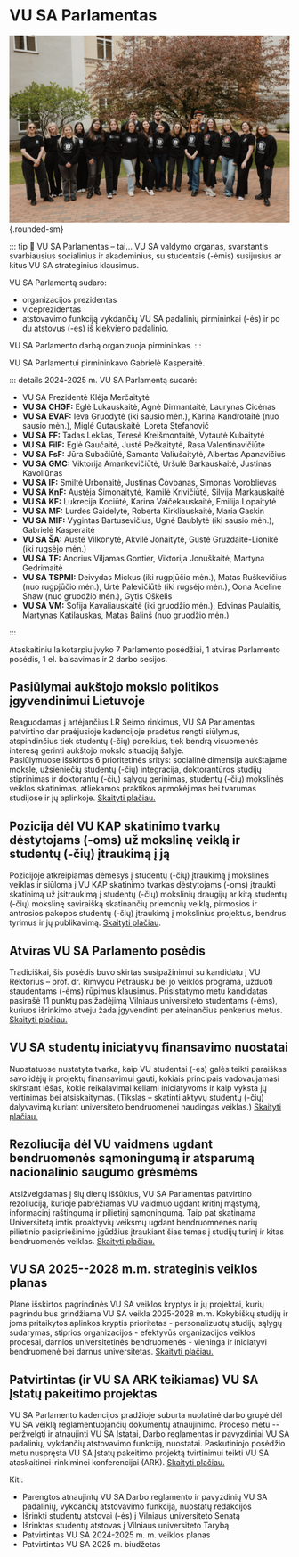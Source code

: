 # VU SA Parlamentas

![VU SA Parlamentas](../public/img/dariniai/Parlamentas.jpg){.rounded-sm}

::: tip 📖 VU SA Parlamentas – tai...
VU SA valdymo organas, svarstantis svarbiausius
socialinius ir akademinius, su studentais (-ėmis) susijusius ar kitus VU
SA strateginius klausimus.

VU SA Parlamentą sudaro:

- organizacijos prezidentas
- viceprezidentas
- atstovavimo funkciją vykdančių VU SA
padalinių pirmininkai (-ės) ir po du atstovus (-es) iš kiekvieno
padalinio.

VU SA Parlamento darbą organizuoja pirmininkas.
:::

VU SA Parlamentui pirmininkavo Gabrielė Kasperaitė.

::: details 2024-2025 m. VU SA Parlamentą sudarė:

- VU SA Prezidentė Klėja Merčaitytė
- **VU SA CHGF:** Eglė Lukauskaitė, Agnė Dirmantaitė, Laurynas Cicėnas
- **VU SA EVAF:** Ieva Gruodytė (iki sausio mėn.), Karina Kandrotaitė (nuo sausio mėn.), Miglė Gutauskaitė, Loreta Stefanovič
- **VU SA FF:** Tadas Lekšas, Teresė Kreišmontaitė, Vytautė Kubaitytė
- **VU SA FilF:** Eglė Gaučaitė, Justė Pečkaitytė, Rasa Valentinavičiūtė
- **VU SA FsF:** Jūra Subačiūtė, Samanta Valiušaitytė, Albertas Apanavičius
- **VU SA GMC:** Viktorija Amankevičiūtė, Uršulė Barkauskaitė, Justinas Kavoliūnas
- **VU SA IF:** Smiltė Urbonaitė, Justinas Čovbanas, Simonas Voroblievas
- **VU SA KnF:** Austėja Simonaitytė, Kamilė Krivičiūtė, Silvija Markauskaitė
- **VU SA KF:** Lukrecija Kociūtė, Karina Vaičekauskaitė, Emilija Lopaitytė
- **VU SA MF:** Lurdes Gaidelytė, Roberta Kirkliauskaitė, Maria Gaskin
- **VU SA MIF:** Vygintas Bartusevičius, Ugnė Baublytė (iki sausio mėn.), Gabrielė Kasperaitė
- **VU SA ŠA:** Austė Vilkonytė, Akvilė Jonaitytė, Gustė Gruzdaitė-Lionikė (iki rugsėjo mėn.)
- **VU SA TF:** Andrius Viljamas Gontier, Viktorija Jonuškaitė, Martyna Gedrimaitė
- **VU SA TSPMI:** Deivydas Mickus (iki rugpjūčio mėn.), Matas Ruškevičius (nuo rugpjūčio mėn.), Urtė Palevičiūtė (iki rugsėjo mėn.), Oona Adeline Shaw (nuo gruodžio mėn.), Gytis Oškelis
- **VU SA VM:** Sofija Kavaliauskaitė (iki gruodžio mėn.), Edvinas Paulaitis, Martynas Katilauskas, Matas Balinš (nuo gruodžio mėn.)

:::

Ataskaitiniu laikotarpiu įvyko 7 Parlamento posėdžiai, 1 atviras
Parlamento posėdis, 1 el. balsavimas ir 2 darbo sesijos.

## Pasiūlymai aukštojo mokslo politikos įgyvendinimui Lietuvoje

Reaguodamas į artėjančius LR Seimo rinkimus, VU SA Parlamentas
patvirtino dar praėjusioje kadencijoje pradėtus rengti siūlymus,
atspindinčius tiek studentų (-čių) poreikius, tiek bendrą visuomenės
interesą gerinti aukštojo mokslo situaciją šalyje.\
Pasiūlymuose išskirtos 6 prioritetinės sritys: socialinė dimensija
aukštajame moksle, užsieniečių studentų (-čių) integracija,
doktorantūros studijų stiprinimas ir doktorantų (-čių) sąlygų gerinimas,
studentų (-čių) mokslinės veiklos skatinimas, atliekamos praktikos
apmokėjimas bei tvarumas studijose ir jų aplinkoje. [Skaityti
plačiau.](https://vustudentuatstovybe.sharepoint.com/sites/vieningai/Bendrai%20naudojami%20dokumentai/Forms/AllItems.aspx?id=%2Fsites%2Fvieningai%2FBendrai%20naudojami%20dokumentai%2FArchyvas%2F1%2E%20Visiems%20%28LT%20%26%20EN%29%20%E2%86%92%20For%20All%20%28LT%20%26%20EN%29%2F04%2E%20Nutarimai%20%E2%86%92%20Resolution%2FVU%20SA%20Parlamentas%20%E2%86%92%20VU%20SR%20Parliament%2FLT%2F2024%2D2025%2F2024%2D06%2D05%2F2024%2D06%2D05%20PPN%2D24%2D5%2D1%20Parlamento%20nutarimas%20d%C4%97l%20Vilniaus%20universiteto%20Student%C5%B3%20atstovyb%C4%97s%20pasi%C5%ABlym%C5%B3%20auk%C5%A1tojo%20mokslo%20politikos%20%C4%AFgyvendinimui%20Lietuvoje%20tvirtinimo%2Epdf&parent=%2Fsites%2Fvieningai%2FBendrai%20naudojami%20dokumentai%2FArchyvas%2F1%2E%20Visiems%20%28LT%20%26%20EN%29%20%E2%86%92%20For%20All%20%28LT%20%26%20EN%29%2F04%2E%20Nutarimai%20%E2%86%92%20Resolution%2FVU%20SA%20Parlamentas%20%E2%86%92%20VU%20SR%20Parliament%2FLT%2F2024%2D2025%2F2024%2D06%2D05&p=true&ga=1)

## Pozicija dėl VU KAP skatinimo tvarkų dėstytojams (-oms) už mokslinę veiklą ir studentų (-čių) įtraukimą į ją

Pozicijoje atkreipiamas dėmesys į studentų (-čių) įtraukimą į mokslines
veiklas ir siūloma į VU KAP skatinimo tvarkas dėstytojams (-oms)
įtraukti skatinimą už įsitraukimą į studentų (-čių) mokslinių draugijų
ar kitą studentų (-čių) mokslinę saviraišką skatinančių priemonių
veiklą, pirmosios ir antrosios pakopos studentų (-čių) įtraukimą į
mokslinius projektus, bendrus tyrimus ir jų publikavimą. [Skaityti
plačiau](https://vustudentuatstovybe.sharepoint.com/sites/vieningai/Bendrai%20naudojami%20dokumentai/Forms/AllItems.aspx?id=%2Fsites%2Fvieningai%2FBendrai%20naudojami%20dokumentai%2FArchyvas%2F1%2E%20Visiems%20%28LT%20%26%20EN%29%20%E2%86%92%20For%20All%20%28LT%20%26%20EN%29%2F04%2E%20Nutarimai%20%E2%86%92%20Resolution%2FVU%20SA%20Parlamentas%20%E2%86%92%20VU%20SR%20Parliament%2FLT%2F2024%2D2025%2F2024%2D10%2D23%2F2024%2D10%2D23%20PPN%2D24%2D7%2D1%20Parlamento%20nutarimas%20d%C4%97l%20pozicijos%20d%C4%97l%20VU%20SA%20pasi%C5%ABlym%C5%B3%20VU%20KAP%20skatinimo%20tvark%C5%B3%20d%C4%97stytojams%20%28%2Doms%29%20u%C5%BE%20mokslin%C4%99%20veikl%C4%85%20ir%20student%C5%B3%20%28%2D%C4%8Di%C5%B3%29%2Epdf&parent=%2Fsites%2Fvieningai%2FBendrai%20naudojami%20dokumentai%2FArchyvas%2F1%2E%20Visiems%20%28LT%20%26%20EN%29%20%E2%86%92%20For%20All%20%28LT%20%26%20EN%29%2F04%2E%20Nutarimai%20%E2%86%92%20Resolution%2FVU%20SA%20Parlamentas%20%E2%86%92%20VU%20SR%20Parliament%2FLT%2F2024%2D2025%2F2024%2D10%2D23&p=true&ga=1).

## Atviras VU SA Parlamento posėdis

Tradiciškai, šis posėdis buvo skirtas susipažinimui su kandidatu į VU
Rektorius – prof. dr. Rimvydu Petrausku bei jo veiklos programa,
užduoti staudentams (-ėms) rūpimus klausimus. Prisistatymo metu
kandidatas pasirašė 11 punktų pasižadėjimą Vilniaus universiteto
studentams (-ėms), kuriuos išrinkimo atveju žada įgyvendinti per
ateinančius penkerius metus. [Skaityti
plačiau.](https://www.vusa.lt/lt/naujiena/kandidato-i-vu-rektorius-pristatymas?fbclid=IwY2xjawKQXddleHRuA2FlbQIxMABicmlkETFta2tkdmVaYjJtSkFYNFBGAR6iEQCpIS4vl_Q3W-aDVrbV_NWbE7w7G9_Bf_lulTamH1ybN-1zDzOc6ck9YA_aem_0Tisw7hR9AR2igzVOigNJQ)

## VU SA studentų iniciatyvų finansavimo nuostatai

Nuostatuose nustatyta tvarka, kaip VU studentai (-ės) galės teikti
paraiškas savo idėjų ir projektų finansavimui gauti, kokiais principais
vadovaujamasi skirstant lėšas, kokie reikalavimai keliami iniciatyvoms
ir kaip vyksta jų vertinimas bei atsiskaitymas. (Tikslas – skatinti
aktyvų studentų (-čių) dalyvavimą kuriant universiteto bendruomenei
naudingas veiklas.) [Skaityti
plačiau.](https://vustudentuatstovybe.sharepoint.com/sites/vieningai/Bendrai%20naudojami%20dokumentai/Forms/AllItems.aspx?id=%2Fsites%2Fvieningai%2FBendrai%20naudojami%20dokumentai%2FArchyvas%2F1%2E%20Visiems%20%28LT%20%26%20EN%29%20%E2%86%92%20For%20All%20%28LT%20%26%20EN%29%2F04%2E%20Nutarimai%20%E2%86%92%20Resolution%2FVU%20SA%20Parlamentas%20%E2%86%92%20VU%20SR%20Parliament%2FLT%2F2024%2D2025%2F2024%2D12%2D18%2F2024%2D12%2D18%20PPN%2D24%2D9%2D1%2C%20Parlamento%20nutarimas%20d%C4%97l%20Vilniaus%20universiteto%20Student%C5%B3%20atstovyb%C4%97s%20student%C5%B3%20iniciatyv%C5%B3%20finansavimo%20nuostat%C5%B3%20tvirtinimo%2Epdf&parent=%2Fsites%2Fvieningai%2FBendrai%20naudojami%20dokumentai%2FArchyvas%2F1%2E%20Visiems%20%28LT%20%26%20EN%29%20%E2%86%92%20For%20All%20%28LT%20%26%20EN%29%2F04%2E%20Nutarimai%20%E2%86%92%20Resolution%2FVU%20SA%20Parlamentas%20%E2%86%92%20VU%20SR%20Parliament%2FLT%2F2024%2D2025%2F2024%2D12%2D18&p=true&ga=1)

## Rezoliucija dėl VU vaidmens ugdant bendruomenės sąmoningumą ir atsparumą nacionalinio saugumo grėsmėms

Atsižvelgdamas į šių dienų iššūkius, VU SA Parlamentas patvirtino
rezoliuciją, kurioje pabrėžiamas VU vaidmuo ugdant kritinį mąstymą,
informacinį raštingumą ir pilietinį sąmoningumą. Taip pat skatinama
Universitetą imtis proaktyvių veiksmų ugdant bendruomnenės narių
pilietinio pasipriešinimo įgūdžius įtraukiant šias temas į studijų
turinį ir kitas bendruomenės veiklas. [Skaityti
plačiau.](https://vustudentuatstovybe.sharepoint.com/sites/vieningai/Bendrai%20naudojami%20dokumentai/Forms/AllItems.aspx?id=%2Fsites%2Fvieningai%2FBendrai%20naudojami%20dokumentai%2FArchyvas%2F1%2E%20Visiems%20%28LT%20%26%20EN%29%20%E2%86%92%20For%20All%20%28LT%20%26%20EN%29%2F04%2E%20Nutarimai%20%E2%86%92%20Resolution%2FVU%20SA%20Parlamentas%20%E2%86%92%20VU%20SR%20Parliament%2FLT%2F2024%2D2025%2F2025%2D04%2D09%2F2025%2D04%2D09%20PPN%2D25%2D2%2D1%2C%20Parlamento%20nutarimas%20d%C4%97l%20rezoliucijos%20d%C4%97l%20Vilniaus%20universiteto%20vaidmens%20ugdant%20bendruomen%C4%97s%20s%C4%85moningum%C4%85%20ir%20atsparum%C4%85%20nacionalinio%20saugumo%20gr%C4%97sm%C4%97ms%20tvirtinimo%2Epdf&parent=%2Fsites%2Fvieningai%2FBendrai%20naudojami%20dokumentai%2FArchyvas%2F1%2E%20Visiems%20%28LT%20%26%20EN%29%20%E2%86%92%20For%20All%20%28LT%20%26%20EN%29%2F04%2E%20Nutarimai%20%E2%86%92%20Resolution%2FVU%20SA%20Parlamentas%20%E2%86%92%20VU%20SR%20Parliament%2FLT%2F2024%2D2025%2F2025%2D04%2D09&p=true&ga=1)

## VU SA 2025--2028 m.m. strateginis veiklos planas

Plane išskirtos pagrindinės VU SA veiklos kryptys ir jų projektai, kurių
pagrindu bus grindžiama VU SA veikla 2025-2028 m.m. Kokybiškų studijų ir
joms pritaikytos aplinkos kryptis prioritetas - personalizuotų studijų
sąlygų sudarymas, stiprios organizacijos - efektyvūs organizacijos
veiklos procesai, darnios universitetinės bendruomenės - vieninga ir
iniciatyvi bendruomenė bei darnus universitetas. [Skaityti
plačiau.](https://vustudentuatstovybe.sharepoint.com/sites/vieningai/Bendrai%20naudojami%20dokumentai/Forms/AllItems.aspx?id=%2Fsites%2Fvieningai%2FBendrai%20naudojami%20dokumentai%2FArchyvas%2F1%2E%20Visiems%20%28LT%20%26%20EN%29%20%E2%86%92%20For%20All%20%28LT%20%26%20EN%29%2F04%2E%20Nutarimai%20%E2%86%92%20Resolution%2FVU%20SA%20Parlamentas%20%E2%86%92%20VU%20SR%20Parliament%2FLT%2F2024%2D2025%2F2025%2D04%2D16%2F2025%2D04%2D16%20PPN%2D25%2D3%2D1%2C%20Nutarimas%20d%C4%97l%20Vilniaus%20universiteto%20Student%C5%B3%20atstovyb%C4%97s%20veiklos%20plano%202025%2D2028%20metams%20tvirtinimo%2Epdf&parent=%2Fsites%2Fvieningai%2FBendrai%20naudojami%20dokumentai%2FArchyvas%2F1%2E%20Visiems%20%28LT%20%26%20EN%29%20%E2%86%92%20For%20All%20%28LT%20%26%20EN%29%2F04%2E%20Nutarimai%20%E2%86%92%20Resolution%2FVU%20SA%20Parlamentas%20%E2%86%92%20VU%20SR%20Parliament%2FLT%2F2024%2D2025%2F2025%2D04%2D16&p=true&ga=1)

## Patvirtintas (ir VU SA ARK teikiamas) VU SA Įstatų pakeitimo projektas

VU SA Parlamento kadencijos pradžioje suburta nuolatinė darbo grupė dėl
VU SA veiklą reglamentuojančių dokumentų atnaujinimo. Proceso metu --
peržvelgti ir atnaujinti VU SA Įstatai, Darbo reglamentas ir pavyzdiniai
VU SA padalinių, vykdančių atstovavimo funkciją, nuostatai. Paskutiniojo
posėdžio metu nuspręsta VU SA Įstatų pakeitimo projektą tvirtinimui
teikti VU SA ataskaitinei-rinkiminei konferencijai (ARK). [Skaityti
plačiau.](https://vustudentuatstovybe.sharepoint.com/sites/vieningai/Bendrai%20naudojami%20dokumentai/Forms/AllItems.aspx?id=%2Fsites%2Fvieningai%2FBendrai%20naudojami%20dokumentai%2FArchyvas%2F1%2E%20Visiems%20%28LT%20%26%20EN%29%20%E2%86%92%20For%20All%20%28LT%20%26%20EN%29%2F04%2E%20Nutarimai%20%E2%86%92%20Resolution%2FVU%20SA%20Parlamentas%20%E2%86%92%20VU%20SR%20Parliament%2FLT%2F2024%2D2025%2F2025%2D04%2D16%2F2025%2D04%2D16%20PPN%2D25%2D3%2D2%2C%20Nutarimas%20d%C4%97l%20Vilniaus%20universiteto%20Student%C5%B3%20atstovyb%C4%97s%20%C4%AFstat%C5%B3%20projekto%20teikimo%20Vilniaus%20universiteto%20Student%C5%B3%20atstovyb%C4%97s%20ataskaitinei%2Drinkiminei%20konferencijai%2Epdf&parent=%2Fsites%2Fvieningai%2FBendrai%20naudojami%20dokumentai%2FArchyvas%2F1%2E%20Visiems%20%28LT%20%26%20EN%29%20%E2%86%92%20For%20All%20%28LT%20%26%20EN%29%2F04%2E%20Nutarimai%20%E2%86%92%20Resolution%2FVU%20SA%20Parlamentas%20%E2%86%92%20VU%20SR%20Parliament%2FLT%2F2024%2D2025%2F2025%2D04%2D16&p=true&ga=1)

Kiti:

- Parengtos atnaujintų VU SA Darbo reglamento ir pavyzdinių VU SA
  padalinių, vykdančių atstovavimo funkciją, nuostatų redakcijos
- Išrinkti studentų atstovai (-ės) į Vilniaus universiteto Senatą
- Išrinktas studentų atstovas į Vilniaus universiteto Tarybą
- Patvirtintas VU SA 2024-2025 m. m. veiklos planas
- Patvirtintas VU SA 2025 m. biudžetas
